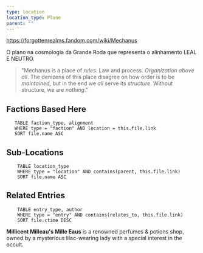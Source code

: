 ```yaml
---
type: location
location_type: Plane
parent: ""
---
```

https://forgottenrealms.fandom.com/wiki/Mechanus 

O plano na cosmologia da Grande Roda que representa o alinhamento LEAL E NEUTRO. 

> "Mechanus is a place of _rules_. Law and process. _Organization above all_. The denizens of this place disagree on how order is to be _maintained_, but in the end we _all_ serve its _structure_. Without structure, we are _nothing_."

<!-- DYNAMIC:related-entries -->

## Factions Based Here

 ```dataview
    TABLE faction_type, alignment
    WHERE type = "faction" AND location = this.file.link
    SORT file.name ASC
 ```

## Sub-Locations

```dataview
    TABLE location_type
    WHERE type = "location" AND contains(parent, this.file.link)
    SORT file.name ASC
```

## Related Entries

```dataview
    TABLE entry_type, author
    WHERE type = "entry" AND contains(relates_to, this.file.link)
    SORT file.ctime DESC
```

<!-- /DYNAMIC -->

**Millicent Milleau's Mille Eaus** is a renowned perfumes & potions shop, owned by a mysterious lilac-wearing lady with a special interest in the occult. 
